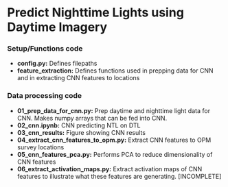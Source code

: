# Predict Nighttime Lights using Daytime Imagery

### Setup/Functions code
* __config.py:__ Defines filepaths
* __feature_extraction:__ Defines functions used in prepping data for CNN and in extracting CNN features to locations

### Data processing code
* __01_prep_data_for_cnn.py:__ Prep daytime and nighttime light data for CNN. Makes numpy arrays that can be fed into CNN. 
* __02_cnn.ipynb:__ CNN predicting NTL on DTL
* __03_cnn_results:__ Figure showing CNN results
* __04_extract_cnn_features_to_opm.py:__ Extract CNN features to OPM survey locations
* __05_cnn_features_pca.py:__ Performs PCA to reduce dimensionality of CNN features
* __06_extract_activation_maps.py:__ Extract activation maps of CNN features to illustrate what these features are generating. [INCOMPLETE]


